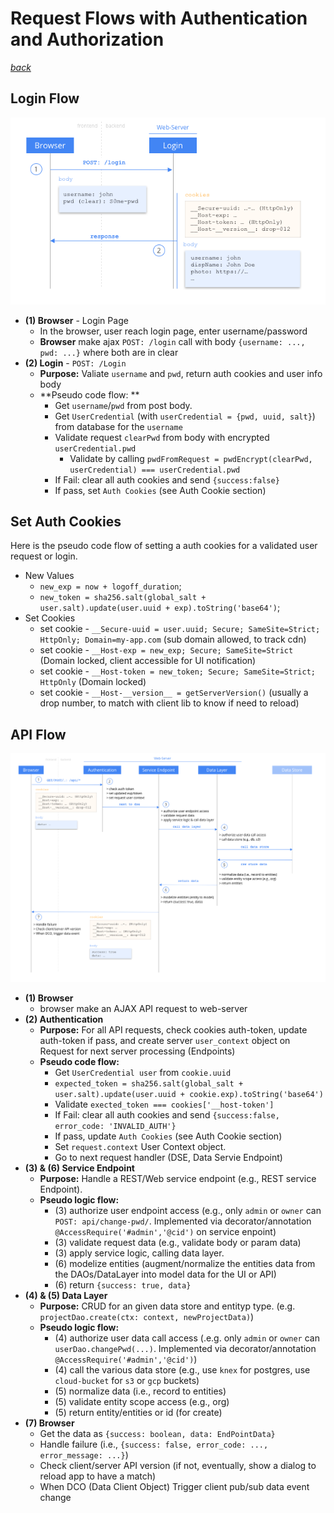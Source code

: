 # Request Flows with Authentication and Authorization
_[back](README.md)_


## Login Flow

![](images/flow-login.png)

- **(1) Browser** - Login Page
  - In the browser, user reach login page, enter username/password
  - **Browser** make ajax `POST: /login` call with body `{username: ..., pwd: ...}` where both are in clear
- **(2) Login** - `POST: /Login`
  - **Purpose:** Valiate  `username` and `pwd`, return auth cookies and user info body
  - **Pseudo code flow: **
    - Get `username`/`pwd` from post body.
    - Get `UserCredential` (with `userCredential = {pwd, uuid, salt}`) from database for the `username`
    - Validate request `clearPwd` from body with encrypted `userCredential.pwd`
      - Validate by calling `pwdFromRequest = pwdEncrypt(clearPwd, userCredential) === userCredential.pwd`
    - If Fail: clear all auth cookies and send `{success:false}`
    - If pass, set `Auth Cookies` (see Auth Cookie section)


## Set Auth Cookies

Here is the pseudo code flow of setting a auth cookies for a validated user request or login. 

- New Values
  - `new_exp = now + logoff_duration`;
  - `new_token = sha256.salt(global_salt + user.salt).update(user.uuid + exp).toString('base64')`;
- Set Cookies
  - set cookie - `__Secure-uuid = user.uuid; Secure; SameSite=Strict; HttpOnly; Domain=my-app.com` (sub domain allowed, to track cdn)
  - set cookie - `__Host-exp = new_exp; Secure; SameSite=Strict` (Domain locked, client accessible for UI notification)
  - set cookie - `__Host-token = new_token; Secure; SameSite=Strict; HttpOnly` (Domain locked)
  - set cookie - `__Host-__version__ = getServerVersion()` (usually a drop number, to match with client lib to know if need to reload)


## API Flow

![](images/flow-api.png)

- **(1) Browser**
  - browser make an AJAX API request to web-server
- **(2) Authentication**
  - **Purpose:** For all API requests, check cookies auth-token, update auth-token if pass, and create server `user_context` object on Request for next server processing (Endpoints)
  - **Pseudo code flow:** 
    - Get `UserCredential user` from `cookie.uuid`
    - `expected_token = sha256.salt(global_salt + user.salt).update(user.uuid + cookie.exp).toString('base64')`
    - Validate `exected_token === cookies['__host-token']`
    - If Fail: clear all auth cookies and send `{success:false, error_code: 'INVALID_AUTH'}`
    - If pass, update `Auth Cookies` (see Auth Cookie section)
    - Set `request.context` User Context object. 
    - Go to next request handler (DSE, Data Servie Endpoint)
- **(3) & (6) Service Endpoint**
  - **Purpose:** Handle a REST/Web service endpoint (e.g., REST service Endpoint). 
  - **Pseudo logic flow:**
    - (3) authorize user endpoint access (e.g., only `admin` or `owner` can `POST: api/change-pwd/`. Implemented via decorator/annotation `@AccessRequire('#admin','@cid')` on service enpoint)
    - (3) validate request data (e.g., validate body or param data)
    - (3) apply service logic, calling data layer. 
    - (6) modelize entities (augment/normalize the entities data from the DAOs/DataLayer into model data for the UI or API)
    - (6) return `{success: true, data}`
- **(4) & (5) Data Layer**
  - **Purpose:** CRUD for an given data store and entityp type. (e.g. `projectDao.create(ctx: context, newProjectData)`)
  - **Pseudo logic flow:**
    - (4) authorize user data call access (.e.g. only `admin` or `owner` can `userDao.changePwd(...)`. Implemented via decorator/annotation `@AccessRequire('#admin','@cid')`)
    - (4) call the various data store (e.g., use `knex` for postgres, use `cloud-bucket` for `s3` or `gcp` buckets)
    - (5) normalize data (i.e., record to entities)
    - (5) validate entity scope access (e.g., org)
    - (5) return entity/entities or id (for create)
- **(7) Browser**
  - Get the data as `{success: boolean, data: EndPointData}`
  - Handle failure (i.e., `{success: false, error_code: ..., error_message: ...}`)
  - Check client/server API version (if not, eventually, show a dialog to reload app to have a match)
  - When DCO (Data Client Object) Trigger client pub/sub data event change